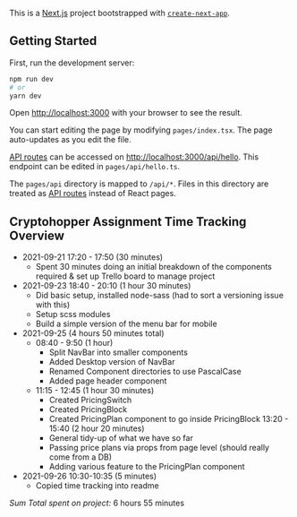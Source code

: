 This is a [Next.js](https://nextjs.org/) project bootstrapped with [`create-next-app`](https://github.com/vercel/next.js/tree/canary/packages/create-next-app).

## Getting Started

First, run the development server:

```bash
npm run dev
# or
yarn dev
```

Open [http://localhost:3000](http://localhost:3000) with your browser to see the result.

You can start editing the page by modifying `pages/index.tsx`. The page auto-updates as you edit the file.

[API routes](https://nextjs.org/docs/api-routes/introduction) can be accessed on [http://localhost:3000/api/hello](http://localhost:3000/api/hello). This endpoint can be edited in `pages/api/hello.ts`.

The `pages/api` directory is mapped to `/api/*`. Files in this directory are treated as [API routes](https://nextjs.org/docs/api-routes/introduction) instead of React pages.

## Cryptohopper Assignment Time Tracking Overview
- 2021-09-21 17:20 - 17:50 (30 minutes)
    - Spent 30 minutes doing an initial breakdown of the components required & set up Trello board to manage project
- 2021-09-23 18:40 - 20:10 (1 hour 30 minutes)
    - Did basic setup, installed node-sass (had to sort a versioning issue with this)
    - Setup scss modules
    - Build a simple version of the menu bar for mobile
- 2021-09-25 (4 hours 50 minutes total)
    - 08:40 - 9:50 (1 hour)
        - Split NavBar into smaller components
        - Added Desktop version of NavBar
        - Renamed Component directories to use PascalCase
        - Added page header component
    - 11:15 - 12:45 (1 hour 30 minutes)
        - Created PricingSwitch
        - Created PricingBlock
        - Created PricingPlan component to go inside PricingBlock
    13:20 - 15:40  (2 hour 20 minutes)
        - General tidy-up of what we have so far
        - Passing price plans via props from page level (should really come from a DB)
        - Adding various feature to the PricingPlan component
- 2021-09-26 10:30-10:35 (5 minutes)
    - Copied time tracking into readme
  
*Sum Total spent on project:* 6 hours 55 minutes
